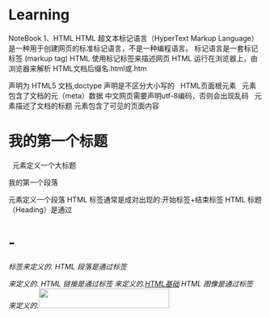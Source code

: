 # Learning
NoteBook
1、HTML
 HTML 超文本标记语言（HyperText Markup Language）是一种用于创建网页的标准标记语言，不是一种编程语言。
 标记语言是一套标记标签 (markup tag)
 HTML 使用标记标签来描述网页
 HTML 运行在浏览器上，由浏览器来解析
 HTML文档后缀名.html或.htm
<!DOCTYPE html>  声明为 HTML5 文档,doctype 声明是不区分大小写的
 <html>   HTML页面根元素
  <head>  元素包含了文档的元（meta）数据
   <meta charset="utf-8">  中文网页需要声明utf-8编码，否则会出现乱码
   <title>HTML测试</title>  元素描述了文档的标题
  </head>
  <body>      元素包含了可见的页面内容
   <h1>我的第一个标题</h1>    元素定义一个大标题
   <p>我的第一个段落</p>   元素定义一个段落
  </body>
 </html>
HTML 标签通常是成对出现的:开始标签+结束标签
HTML 标题（Heading）是通过<h1> - <h6> 标签来定义的.
HTML 段落是通过标签 <p> 来定义的.
HTML 链接是通过标签 <a> 来定义的.<a href="http://www.runoob.com/html/html-basic.html">HTML基础</a>
HTML 图像是通过标签 <img> 来定义的.<img src="http://www.runoob.com/html/html-basic.html/images/logo.png" width="258" height="39" />
